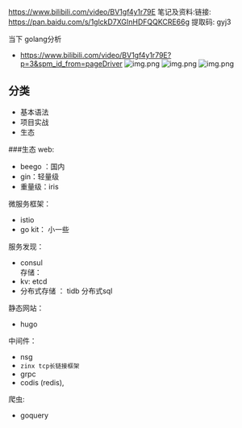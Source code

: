 

https://www.bilibili.com/video/BV1gf4y1r79E
笔记及资料:链接: https://pan.baidu.com/s/1glckD7XGInHDFQQKCRE66g 提取码: gyj3

当下 golang分析 
- https://www.bilibili.com/video/BV1gf4y1r79E?p=3&spm_id_from=pageDriver
![img.png](iamg/img.png)
![img.png](iamg/1_img.png)
![img.png](iamg/3_img.png)


## 分类  
- 基本语法
- 项目实战
- 生态 

###生态
web:    
- beego ：国内
- gin：轻量级 
- 重量级：iris    

微服务框架：  
- istio     
- go kit： 小一些   

服务发现：   
- consul    
存储： 
- kv: etcd  
- 分布式存储 ： tidb  分布式sql  

静态网站：   
- hugo  

中间件：    
- nsg
- `zinx tcp长链接框架`  
- grpc
- codis (redis),

爬虫:
- goquery  
